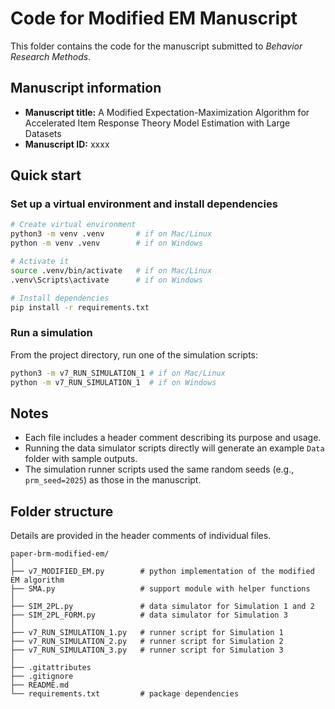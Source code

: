 # Code for Modified EM Manuscript

This folder contains the code for the manuscript submitted to *Behavior Research Methods*.

## Manuscript information

- **Manuscript title:** A Modified Expectation-Maximization Algorithm for Accelerated Item Response Theory Model Estimation with Large Datasets
- **Manuscript ID:** xxxx

## Quick start

### Set up a virtual environment and install dependencies

```bash
# Create virtual environment
python3 -m venv .venv       # if on Mac/Linux
python -m venv .venv        # if on Windows

# Activate it
source .venv/bin/activate   # if on Mac/Linux
.venv\Scripts\activate      # if on Windows

# Install dependencies
pip install -r requirements.txt
```

### Run a simulation

From the project directory, run one of the simulation scripts:

```bash
python3 -m v7_RUN_SIMULATION_1 # if on Mac/Linux
python -m v7_RUN_SIMULATION_1  # if on Windows
```

## Notes

- Each file includes a header comment describing its purpose and usage.
- Running the data simulator scripts directly will generate an example `Data` folder with sample outputs.
- The simulation runner scripts used the same random seeds (e.g., `prm_seed=2025`) as those in the manuscript.

## Folder structure

Details are provided in the header comments of individual files.

```text
paper-brm-modified-em/
│
├── v7_MODIFIED_EM.py        # python implementation of the modified EM algorithm
├── SMA.py                   # support module with helper functions
│
├── SIM_2PL.py               # data simulator for Simulation 1 and 2
├── SIM_2PL_FORM.py          # data simulator for Simulation 3
│
├── v7_RUN_SIMULATION_1.py   # runner script for Simulation 1
├── v7_RUN_SIMULATION_2.py   # runner script for Simulation 2
├── v7_RUN_SIMULATION_3.py   # runner script for Simulation 3
│
├── .gitattributes
├── .gitignore
├── README.md
└── requirements.txt         # package dependencies
```
